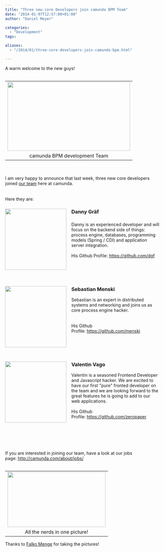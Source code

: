 ```yaml
---
title: "Three new core Developers join camunda BPM Team"
date: "2014-01-07T12:57:00+01:00"
author: "Daniel Meyer"

categories:
  - "Development"
tags: 

aliases:
  - "/2014/01/three-core-developers-join-camunda-bpm.html"

---
```


A warm welcome to the new guys!<br />
<br />
<table align="center" cellpadding="0" cellspacing="0" class="tr-caption-container" style="margin-left: auto; margin-right: auto; text-align: center;"><tbody>
<tr><td style="text-align: center;"><a href="http://3.bp.blogspot.com/-ijyu0KV9IDQ/Usvqqn6WALI/AAAAAAAAARg/1CLAeCPBH2c/s1600/P1200093.JPG" imageanchor="1" style="margin-left: auto; margin-right: auto;"><img border="0" src="http://3.bp.blogspot.com/-ijyu0KV9IDQ/Usvqqn6WALI/AAAAAAAAARg/1CLAeCPBH2c/s1600/P1200093.JPG" height="225" width="400" /></a></td></tr>
<tr><td class="tr-caption" style="text-align: center;">camunda BPM development Team</td></tr>
</tbody></table>
<br />
<br />
I am very happy to announce that last week, three new core developers joined <a href="http://camunda.org/community/team.html">our team</a> here at camunda.<br />
<br />
<a name='more'></a><br />
Here they are:<br />
<h3>
<a href="http://4.bp.blogspot.com/-lsbZZz84F10/UsvOY1YPcYI/AAAAAAAAAQw/SFyOG9_RX_A/s1600/danny_graef.png" imageanchor="1" style="clear: left; display: inline !important; float: left; margin-bottom: 1em; margin-right: 1em; text-align: center;"><img border="0" src="http://4.bp.blogspot.com/-lsbZZz84F10/UsvOY1YPcYI/AAAAAAAAAQw/SFyOG9_RX_A/s1600/danny_graef.png" height="200" width="200" /></a></h3>
<div>
<h3>
Danny Gräf</h3>
<h3>
</h3>
Danny is an experienced developer and will focus on the backend side of things: process engine, databases, programming models (Spring / CDI) and application server integration.</div>
<div>
<br /></div>
<div>
His Github Profile:&nbsp;<a href="https://github.com/dgf">https://github.com/dgf</a><br />
<br />
<br />
<br />
<br /></div>
<div>
<h3>
</h3>
<h3>
</h3>
<h3>
</h3>
<h3>
<a href="http://1.bp.blogspot.com/-1wToBph6mfY/UsvOYxtNpuI/AAAAAAAAAQ8/sU44N0deOOs/s1600/sebastian_menski.jpg" imageanchor="1" style="clear: left; display: inline !important; float: left; margin-bottom: 1em; margin-right: 1em; text-align: center;"><img border="0" src="http://1.bp.blogspot.com/-1wToBph6mfY/UsvOYxtNpuI/AAAAAAAAAQ8/sU44N0deOOs/s1600/sebastian_menski.jpg" height="200" width="200" /></a>Sebastian Menski</h3>
<div style="text-align: center;">
</div>
<div style="text-align: center;">
</div>
<div style="text-align: left;">
Sebastian is an expert in distributed systems and networking and joins us as core process engine hacker.&nbsp;</div>
<br />
<div>
<br /></div>
<div>
His Github Profile:&nbsp;<a href="https://github.com/menski">https://github.com/menski</a><br />
<br />
<br />
<br />
<br /></div>
<h3>
</h3>
<h3>
</h3>
<h3>
</h3>
<h3>
<a href="http://3.bp.blogspot.com/-zdrjccvyxow/UsvOYyY_NQI/AAAAAAAAAQ0/HOGxyxQY6M4/s1600/valentin_vago.jpg" imageanchor="1" style="clear: left; display: inline !important; float: left; margin-bottom: 1em; margin-right: 1em; text-align: center;"><img border="0" src="http://3.bp.blogspot.com/-zdrjccvyxow/UsvOYyY_NQI/AAAAAAAAAQ0/HOGxyxQY6M4/s1600/valentin_vago.jpg" height="200" width="200" /></a>Valentin Vago</h3>
Valentin is a seasoned Frontend Developer and Javascript hacker. We are excited to have our first "pure" fronted developer on the team and we are looking forward to the great features he is going to add to our web applications.</div>
<br />
His Github Profile:&nbsp;<a href="https://github.com/zeropaper">https://github.com/zeropaper</a><br />
<br />
<br />
<br />
<br />
<br />
<br />
If you are interested in joining our team, have a look at our jobs page:&nbsp;<a href="http://camunda.com/about/jobs/">http://camunda.com/about/jobs/</a><br />
<br />
<table align="center" cellpadding="0" cellspacing="0" class="tr-caption-container" style="margin-left: auto; margin-right: auto; text-align: center;"><tbody>
<tr><td style="text-align: center;"><a href="http://2.bp.blogspot.com/-H0TY3qS87ms/UsvrKox5beI/AAAAAAAAARs/MZz8rjtT_r8/s1600/P1200095.JPG" imageanchor="1" style="margin-left: auto; margin-right: auto;"><img border="0" src="http://2.bp.blogspot.com/-H0TY3qS87ms/UsvrKox5beI/AAAAAAAAARs/MZz8rjtT_r8/s1600/P1200095.JPG" height="180" width="320" /></a></td></tr>
<tr><td class="tr-caption" style="text-align: center;">All the nerds in one picture!</td></tr>
</tbody></table>
Thanks to <a href="https://twitter.com/falko_menge">Falko Menge</a> for taking the pictures!<br />
<br />
